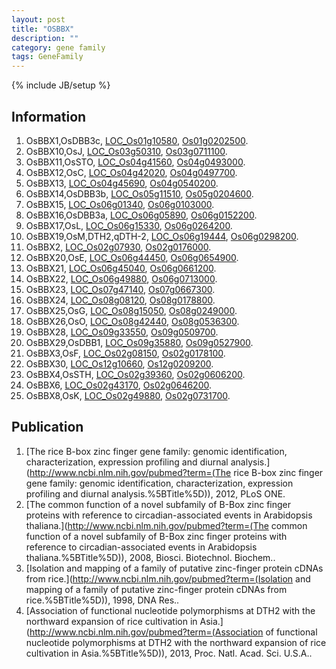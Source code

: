 ```yaml
---
layout: post
title: "OSBBX"
description: ""
category: gene family
tags: GeneFamily
---
```

{% include JB/setup %}

## Information
1. OsBBX1,OsDBB3c, [LOC_Os01g10580](http://rice.plantbiology.msu.edu/cgi-bin/ORF_infopage.cgi?orf=LOC_Os01g10580), [Os01g0202500](http://rapdb.dna.affrc.go.jp/viewer/gbrowse_details/irgsp1?name=Os01g0202500).
2. OsBBX10,OsJ, [LOC_Os03g50310](http://rice.plantbiology.msu.edu/cgi-bin/ORF_infopage.cgi?orf=LOC_Os03g50310), [Os03g0711100](http://rapdb.dna.affrc.go.jp/viewer/gbrowse_details/irgsp1?name=Os03g0711100).
3. OsBBX11,OsSTO, [LOC_Os04g41560](http://rice.plantbiology.msu.edu/cgi-bin/ORF_infopage.cgi?orf=LOC_Os04g41560), [Os04g0493000](http://rapdb.dna.affrc.go.jp/viewer/gbrowse_details/irgsp1?name=Os04g0493000).
4. OsBBX12,OsC, [LOC_Os04g42020](http://rice.plantbiology.msu.edu/cgi-bin/ORF_infopage.cgi?orf=LOC_Os04g42020), [Os04g0497700](http://rapdb.dna.affrc.go.jp/viewer/gbrowse_details/irgsp1?name=Os04g0497700).
5. OsBBX13, [LOC_Os04g45690](http://rice.plantbiology.msu.edu/cgi-bin/ORF_infopage.cgi?orf=LOC_Os04g45690), [Os04g0540200](http://rapdb.dna.affrc.go.jp/viewer/gbrowse_details/irgsp1?name=Os04g0540200).
6. OsBBX14,OsDBB3b, [LOC_Os05g11510](http://rice.plantbiology.msu.edu/cgi-bin/ORF_infopage.cgi?orf=LOC_Os05g11510), [Os05g0204600](http://rapdb.dna.affrc.go.jp/viewer/gbrowse_details/irgsp1?name=Os05g0204600).
7. OsBBX15, [LOC_Os06g01340](http://rice.plantbiology.msu.edu/cgi-bin/ORF_infopage.cgi?orf=LOC_Os06g01340), [Os06g0103000](http://rapdb.dna.affrc.go.jp/viewer/gbrowse_details/irgsp1?name=Os06g0103000).
8. OsBBX16,OsDBB3a, [LOC_Os06g05890](http://rice.plantbiology.msu.edu/cgi-bin/ORF_infopage.cgi?orf=LOC_Os06g05890), [Os06g0152200](http://rapdb.dna.affrc.go.jp/viewer/gbrowse_details/irgsp1?name=Os06g0152200).
9. OsBBX17,OsL, [LOC_Os06g15330](http://rice.plantbiology.msu.edu/cgi-bin/ORF_infopage.cgi?orf=LOC_Os06g15330), [Os06g0264200](http://rapdb.dna.affrc.go.jp/viewer/gbrowse_details/irgsp1?name=Os06g0264200).
10. OsBBX19,OsM,DTH2,qDTH-2, [LOC_Os06g19444](http://rice.plantbiology.msu.edu/cgi-bin/ORF_infopage.cgi?orf=LOC_Os06g19444), [Os06g0298200](http://rapdb.dna.affrc.go.jp/viewer/gbrowse_details/irgsp1?name=Os06g0298200).
11. OsBBX2, [LOC_Os02g07930](http://rice.plantbiology.msu.edu/cgi-bin/ORF_infopage.cgi?orf=LOC_Os02g07930), [Os02g0176000](http://rapdb.dna.affrc.go.jp/viewer/gbrowse_details/irgsp1?name=Os02g0176000).
12. OsBBX20,OsE, [LOC_Os06g44450](http://rice.plantbiology.msu.edu/cgi-bin/ORF_infopage.cgi?orf=LOC_Os06g44450), [Os06g0654900](http://rapdb.dna.affrc.go.jp/viewer/gbrowse_details/irgsp1?name=Os06g0654900).
13. OsBBX21, [LOC_Os06g45040](http://rice.plantbiology.msu.edu/cgi-bin/ORF_infopage.cgi?orf=LOC_Os06g45040), [Os06g0661200](http://rapdb.dna.affrc.go.jp/viewer/gbrowse_details/irgsp1?name=Os06g0661200).
14. OsBBX22, [LOC_Os06g49880](http://rice.plantbiology.msu.edu/cgi-bin/ORF_infopage.cgi?orf=LOC_Os06g49880), [Os06g0713000](http://rapdb.dna.affrc.go.jp/viewer/gbrowse_details/irgsp1?name=Os06g0713000).
15. OsBBX23, [LOC_Os07g47140](http://rice.plantbiology.msu.edu/cgi-bin/ORF_infopage.cgi?orf=LOC_Os07g47140), [Os07g0667300](http://rapdb.dna.affrc.go.jp/viewer/gbrowse_details/irgsp1?name=Os07g0667300).
16. OsBBX24, [LOC_Os08g08120](http://rice.plantbiology.msu.edu/cgi-bin/ORF_infopage.cgi?orf=LOC_Os08g08120), [Os08g0178800](http://rapdb.dna.affrc.go.jp/viewer/gbrowse_details/irgsp1?name=Os08g0178800).
17. OsBBX25,OsG, [LOC_Os08g15050](http://rice.plantbiology.msu.edu/cgi-bin/ORF_infopage.cgi?orf=LOC_Os08g15050), [Os08g0249000](http://rapdb.dna.affrc.go.jp/viewer/gbrowse_details/irgsp1?name=Os08g0249000).
18. OsBBX26,OsO, [LOC_Os08g42440](http://rice.plantbiology.msu.edu/cgi-bin/ORF_infopage.cgi?orf=LOC_Os08g42440), [Os08g0536300](http://rapdb.dna.affrc.go.jp/viewer/gbrowse_details/irgsp1?name=Os08g0536300).
19. OsBBX28, [LOC_Os09g33550](http://rice.plantbiology.msu.edu/cgi-bin/ORF_infopage.cgi?orf=LOC_Os09g33550), [Os09g0509700](http://rapdb.dna.affrc.go.jp/viewer/gbrowse_details/irgsp1?name=Os09g0509700).
20. OsBBX29,OsDBB1, [LOC_Os09g35880](http://rice.plantbiology.msu.edu/cgi-bin/ORF_infopage.cgi?orf=LOC_Os09g35880), [Os09g0527900](http://rapdb.dna.affrc.go.jp/viewer/gbrowse_details/irgsp1?name=Os09g0527900).
21. OsBBX3,OsF, [LOC_Os02g08150](http://rice.plantbiology.msu.edu/cgi-bin/ORF_infopage.cgi?orf=LOC_Os02g08150), [Os02g0178100](http://rapdb.dna.affrc.go.jp/viewer/gbrowse_details/irgsp1?name=Os02g0178100).
22. OsBBX30, [LOC_Os12g10660](http://rice.plantbiology.msu.edu/cgi-bin/ORF_infopage.cgi?orf=LOC_Os12g10660), [Os12g0209200](http://rapdb.dna.affrc.go.jp/viewer/gbrowse_details/irgsp1?name=Os12g0209200).
23. OsBBX4,OsSTH, [LOC_Os02g39360](http://rice.plantbiology.msu.edu/cgi-bin/ORF_infopage.cgi?orf=LOC_Os02g39360), [Os02g0606200](http://rapdb.dna.affrc.go.jp/viewer/gbrowse_details/irgsp1?name=Os02g0606200).
24. OsBBX6, [LOC_Os02g43170](http://rice.plantbiology.msu.edu/cgi-bin/ORF_infopage.cgi?orf=LOC_Os02g43170), [Os02g0646200](http://rapdb.dna.affrc.go.jp/viewer/gbrowse_details/irgsp1?name=Os02g0646200).
25. OsBBX8,OsK, [LOC_Os02g49880](http://rice.plantbiology.msu.edu/cgi-bin/ORF_infopage.cgi?orf=LOC_Os02g49880), [Os02g0731700](http://rapdb.dna.affrc.go.jp/viewer/gbrowse_details/irgsp1?name=Os02g0731700).

## Publication
1. [The rice B-box zinc finger gene family: genomic identification, characterization, expression profiling and diurnal analysis.](http://www.ncbi.nlm.nih.gov/pubmed?term=(The rice B-box zinc finger gene family: genomic identification, characterization, expression profiling and diurnal analysis.%5BTitle%5D)), 2012, PLoS ONE.
2. [The common function of a novel subfamily of B-Box zinc finger proteins with reference to circadian-associated events in Arabidopsis thaliana.](http://www.ncbi.nlm.nih.gov/pubmed?term=(The common function of a novel subfamily of B-Box zinc finger proteins with reference to circadian-associated events in Arabidopsis thaliana.%5BTitle%5D)), 2008, Biosci. Biotechnol. Biochem..
3. [Isolation and mapping of a family of putative zinc-finger protein cDNAs from rice.](http://www.ncbi.nlm.nih.gov/pubmed?term=(Isolation and mapping of a family of putative zinc-finger protein cDNAs from rice.%5BTitle%5D)), 1998, DNA Res..
4. [Association of functional nucleotide polymorphisms at DTH2 with the northward expansion of rice cultivation in Asia.](http://www.ncbi.nlm.nih.gov/pubmed?term=(Association of functional nucleotide polymorphisms at DTH2 with the northward expansion of rice cultivation in Asia.%5BTitle%5D)), 2013, Proc. Natl. Acad. Sci. U.S.A..


